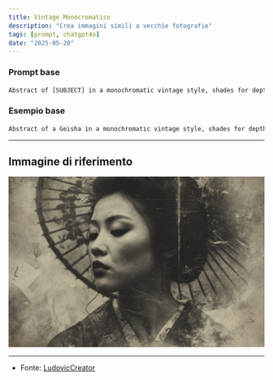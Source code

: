 ```yaml
---
title: Vintage Monocromatico
description: "Crea immagini simili a vecchie fotografie"
tags: [prompt, chatgpt4o]
date: "2025-05-20"
---
```


### Prompt base

```txt
Abstract of [SUBJECT] in a monochromatic vintage style, shades for depth, subtle patterns, realistic textures.
```

### Esempio base

```txt
Abstract of a Geisha in a monochromatic vintage style, shades for depth, subtle patterns, realistic textures.
```

---

## Immagine di riferimento

![](Vintage-Monocromatico_StyleIMG.jpg)

---

- Fonte: [LudovicCreator](https://x.com/LudovicCreator)